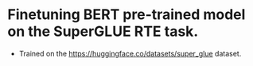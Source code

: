# Finetuning BERT pre-trained model on the SuperGLUE RTE task.

- Trained on the https://huggingface.co/datasets/super_glue dataset.
